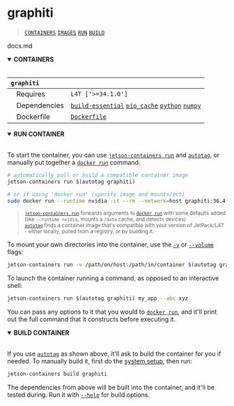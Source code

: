 # graphiti

> [`CONTAINERS`](#user-content-containers) [`IMAGES`](#user-content-images) [`RUN`](#user-content-run) [`BUILD`](#user-content-build)

docs.md
<details open>
<summary><b><a id="containers">CONTAINERS</a></b></summary>
<br>

| **`graphiti`** | |
| :-- | :-- |
| &nbsp;&nbsp;&nbsp;Requires | `L4T ['>=34.1.0']` |
| &nbsp;&nbsp;&nbsp;Dependencies | [`build-essential`](/packages/build/build-essential) [`pip_cache`](/packages/cuda/cuda) [`python`](/packages/build/python) [`numpy`](/packages/numeric/numpy) |
| &nbsp;&nbsp;&nbsp;Dockerfile | [`Dockerfile`](Dockerfile) |

</details>

<details open>
<summary><b><a id="run">RUN CONTAINER</a></b></summary>
<br>

To start the container, you can use [`jetson-containers run`](/docs/run.md) and [`autotag`](/docs/run.md#autotag), or manually put together a [`docker run`](https://docs.docker.com/engine/reference/commandline/run/) command:
```bash
# automatically pull or build a compatible container image
jetson-containers run $(autotag graphiti)

# or if using 'docker run' (specify image and mounts/ect)
sudo docker run --runtime nvidia -it --rm --network=host graphiti:36.4.0

```
> <sup>[`jetson-containers run`](/docs/run.md) forwards arguments to [`docker run`](https://docs.docker.com/engine/reference/commandline/run/) with some defaults added (like `--runtime nvidia`, mounts a `/data` cache, and detects devices)</sup><br>
> <sup>[`autotag`](/docs/run.md#autotag) finds a container image that's compatible with your version of JetPack/L4T - either locally, pulled from a registry, or by building it.</sup>

To mount your own directories into the container, use the [`-v`](https://docs.docker.com/engine/reference/commandline/run/#volume) or [`--volume`](https://docs.docker.com/engine/reference/commandline/run/#volume) flags:
```bash
jetson-containers run -v /path/on/host:/path/in/container $(autotag graphiti)
```
To launch the container running a command, as opposed to an interactive shell:
```bash
jetson-containers run $(autotag graphiti) my_app --abc xyz
```
You can pass any options to it that you would to [`docker run`](https://docs.docker.com/engine/reference/commandline/run/), and it'll print out the full command that it constructs before executing it.
</details>
<details open>
<summary><b><a id="build">BUILD CONTAINER</b></summary>
<br>

If you use [`autotag`](/docs/run.md#autotag) as shown above, it'll ask to build the container for you if needed.  To manually build it, first do the [system setup](/docs/setup.md), then run:
```bash
jetson-containers build graphiti
```
The dependencies from above will be built into the container, and it'll be tested during.  Run it with [`--help`](/jetson_containers/build.py) for build options.
</details>
